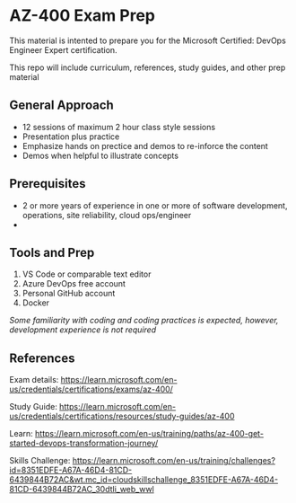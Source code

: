 # AZ-400 Exam Prep
This material is intented to prepare you for the Microsoft Certified: DevOps Engineer Expert certification.

This repo will include curriculum, references, study guides, and other prep material

## General Approach

- 12 sessions of maximum 2 hour class style sessions
- Presentation plus practice
- Emphasize hands on prectice and demos to re-inforce the content
- Demos when helpful to illustrate concepts

## Prerequisites
- 2 or more years of experience in one or more of software development, operations, site reliability, cloud ops/engineer
- 

## Tools and Prep

1. VS Code or comparable text editor
1. Azure DevOps free account
1. Personal GitHub account
1. Docker 

<i>Some familiarity with coding and coding practices is expected, however, development experience is not required</i>

## References

Exam details:
https://learn.microsoft.com/en-us/credentials/certifications/exams/az-400/

Study Guide:
https://learn.microsoft.com/en-us/credentials/certifications/resources/study-guides/az-400

Learn: 
https://learn.microsoft.com/en-us/training/paths/az-400-get-started-devops-transformation-journey/

Skills Challenge:
https://learn.microsoft.com/en-us/training/challenges?id=8351EDFE-A67A-46D4-81CD-6439844B72AC&wt.mc_id=cloudskillschallenge_8351EDFE-A67A-46D4-81CD-6439844B72AC_30dtli_web_wwl


